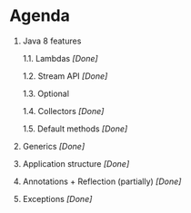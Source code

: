 # Agenda

1. Java 8 features

    1.1. Lambdas *[Done]*

    1.2. Stream API *[Done]*
    
    1.3. Optional
    
    1.4. Collectors *[Done]*
    
    1.5. Default methods *[Done]*
2. Generics *[Done]*
3. Application structure *[Done]*
4. Annotations + Reflection (partially) *[Done]*
5. Exceptions *[Done]*